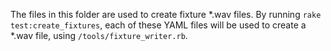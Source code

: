 The files in this folder are used to create fixture *.wav files. By running `rake test:create_fixtures`, each of these YAML files will be used to create a *.wav file, using `/tools/fixture_writer.rb`.
